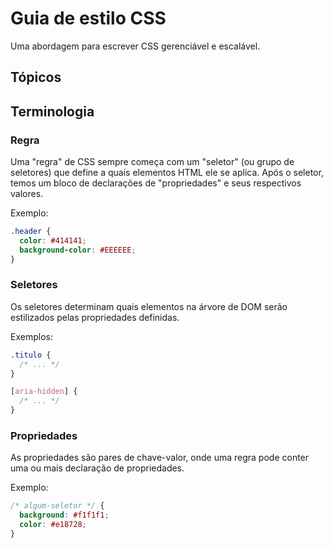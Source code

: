 # Guia de estilo CSS

Uma abordagem para escrever CSS gerenciável e escalável.

## Tópicos

## Terminologia

### Regra

Uma "regra" de CSS sempre começa com um "seletor" (ou grupo de seletores) que define a quais elementos HTML ele se aplica. Após o seletor, temos um bloco de declarações de "propriedades" e seus respectivos valores.

Exemplo:

```css
.header {
  color: #414141;               
  background-color: #EEEEEE;   
}
```

### Seletores

Os seletores determinam quais elementos na árvore de DOM serão estilizados pelas propriedades definidas.

Exemplos:

```css
.titulo {
  /* ... */
}

[aria-hidden] {
  /* ... */
}
```

### Propriedades

As propriedades são pares de chave-valor, onde uma regra pode conter uma ou mais declaração de propriedades.

Exemplo:

```css
/* algum-seletor */ {
  background: #f1f1f1;
  color: #e18728;
}
```

